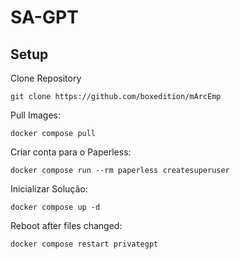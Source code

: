 # SA-GPT

## Setup

Clone Repository

```
git clone https://github.com/boxedition/mArcEmp
```

Pull Images:

```
docker compose pull
```

Criar conta para o Paperless:

```
docker compose run --rm paperless createsuperuser
```

Inicializar Solução:

```
docker compose up -d
```

Reboot after files changed:

```
docker compose restart privategpt
```
